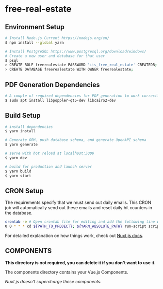 # free-real-estate

## Environment Setup

```bash
# Install Node.js Current https://nodejs.org/en/
$ npm install --global yarn

# Install PostgreSQL https://www.postgresql.org/download/windows/
# Create a new user and database for that user
$ psql
> CREATE ROLE freerealestate PASSWORD 'its_free_real_estate' CREATEDB;
> CREATE DATABASE freerealestate WITH OWNER freerealestate;
```

## PDF Generation Dependencies

```bash
# A couple of required dependencies for PDF generation to work correctly (**NOTE**: PDF generation will not work on Windows)
$ sudo apt install libpoppler-qt5-dev libcairo2-dev
```

## Build Setup

```bash
# install dependencies
$ yarn install

# Generate ORM, push database schema, and generate OpenAPI schema
$ yarn generate

# serve with hot reload at localhost:3000
$ yarn dev

# build for production and launch server
$ yarn build
$ yarn start
```

## CRON Setup

The requirements specify that we must send out daily emails.
This CRON job will automatically send out these emails and reset daily hit counters in the database.

```bash
crontab -e # Open crontab file for editing and add the following line with variables correctly substituted
0 0 * * * cd ${PATH_TO_PROJECT}; ${YARN_ABSOLUTE_PATH} run-script scripts/sendEmail.ts
```

For detailed explanation on how things work, check out [Nuxt.js docs](https://nuxtjs.org).

## COMPONENTS

**This directory is not required, you can delete it if you don't want to use it.**

The components directory contains your Vue.js Components.

_Nuxt.js doesn't supercharge these components._

